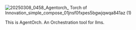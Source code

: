![20250308_0458_Agentorch_ Torch of Innovation_simple_compose_01jnsf0fxpes5bgwjqwqa841az (1)](https://github.com/user-attachments/assets/27b0a689-d061-405b-981c-612f4eb72adb)

This is AgentOrch. An Orchestration tool for llms.

